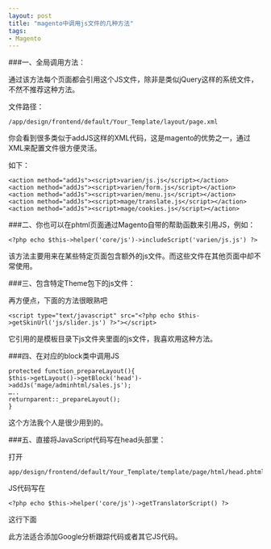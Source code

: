 ```yaml
---
layout: post
title: "magento中调用js文件的几种方法"
tags:
- Magento
---
```

 
###一、全局调用方法：

通过该方法每个页面都会引用这个JS文件，除非是类似jQuery这样的系统文件，不然不推荐这种方法。

文件路径：

	/app/design/frontend/default/Your_Template/layout/page.xml

你会看到很多类似于addJS这样的XML代码，这是magento的优势之一，通过XML来配置文件很方便灵活。

如下：

	<action method="addJs"><script>varien/js.js</script></action>
	<action method="addJs"><script>varien/form.js</script></action>
	<action method="addJs"><script>varien/menu.js</script></action>
	<action method="addJs"><script>mage/translate.js</script></action>
	<action method="addJs"><script>mage/cookies.js</script></action>

###二、你也可以在phtml页面通过Magento自带的帮助函数来引用JS，例如：

	<?php echo $this->helper('core/js')->includeScript('varien/js.js') ?>

该方法主要用来在某些特定页面包含额外的js文件。而这些文件在其他页面中却不常使用。

###三、包含特定Theme包下的js文件：

再方便点，下面的方法很眼熟吧

	<script type="text/javascript" src="<?php echo $this->getSkinUrl('js/slider.js') ?>"></script>

它引用的是模板目录下js文件夹里面的js文件，我喜欢用这种方法。

###四、在对应的block类中调用JS

	protected function_prepareLayout(){
	$this->getLayout()->getBlock('head')->addJs('mage/adminhtml/sales.js');
	…..
	returnparent::_prepareLayout();
	}

这个方法我个人是很少用到的。

###五、直接将JavaScript代码写在head头部里：

打开

	app/design/frontend/default/Your_Template/template/page/html/head.phtml

JS代码写在
	
	<?php echo $this->helper('core/js')->getTranslatorScript() ?>
	
这行下面

此方法适合添加Google分析跟踪代码或者其它JS代码。